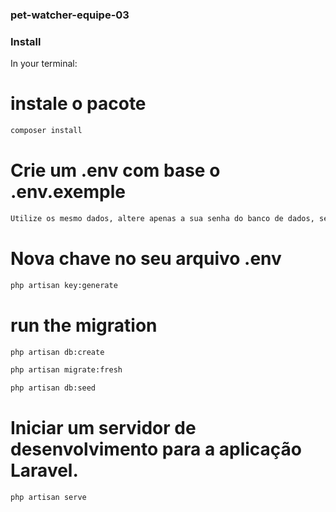 ### pet-watcher-equipe-03

### Install

In your terminal:
# instale o pacote
```bash
composer install
```

# Crie um .env com base o .env.exemple
```bash
Utilize os mesmo dados, altere apenas a sua senha do banco de dados, se tiver.
```

#  Nova chave no seu arquivo .env
```bash
php artisan key:generate
```

# run the migration
```bash
php artisan db:create
```
```bash
php artisan migrate:fresh
```
```bash
php artisan db:seed
```

# Iniciar um servidor de desenvolvimento para a aplicação Laravel.
```bash
php artisan serve
```
